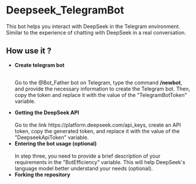 # Deepseek_TelegramBot
This bot helps you interact with DeepSeek in the Telegram environment. Similar to the experience of chatting with DeepSeek in a real conversation.


## How use it ? 
<ul>
<li><b>Create telegram bot</b></li> <br>
<p>Go to the @Bot_Father bot on Telegram, type the command <b>/newbot</b>, and provide the necessary information to create the Telegram bot. Then, copy the token and replace it with the value of the "TelegramBotToken" variable.</p>
<li><b>Getting the DeepSeek API</b></li> <br>
Go to the link https://platform.deepseek.com/api_keys, create an API token, copy the generated token, and replace it with the value of the "DeepseekApiToken" variable.
<li><b>Entering the bot usage (optional)</b></li> <br>
In step three, you need to provide a brief description of your requirements in the "BotEfficiency" variable. This will help DeepSeek's language model better understand your needs (optional).
<li><b>Forking the repository</b></li>
</ul>
